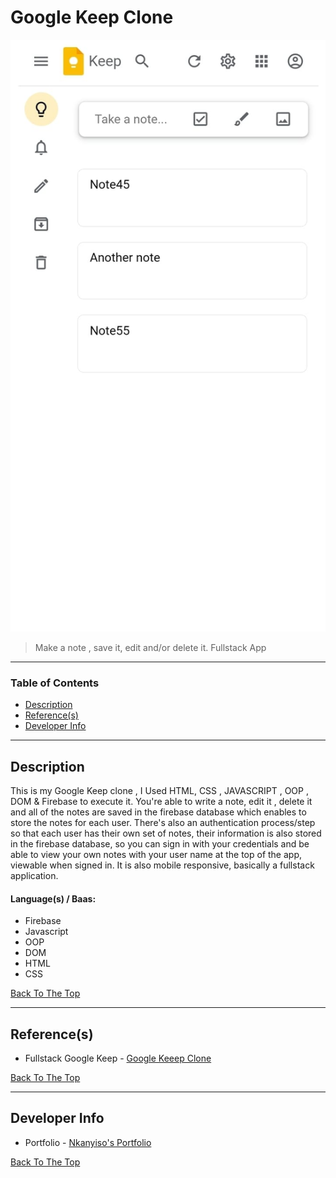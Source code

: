 # Google Keep Clone

![Project Image](./assets/google.keep.png)

> Make a note , save it, edit and/or delete it. Fullstack App

---

### Table of Contents

- [Description](#description)
- [Reference(s)](#references)
- [Developer Info](#developer-info)

---

## Description

This is my Google Keep clone , I Used HTML, CSS , JAVASCRIPT , OOP , DOM & Firebase to execute it. You're able to write a note, edit it , delete it and all of the notes are saved in the firebase database which enables to store the notes for each user. There's also an authentication process/step so that each user has their own set of notes, their information is also stored in the firebase database, so you can sign in with your credentials and be able to view your own notes with your user name at the top of the app, viewable when signed in. It is also mobile responsive, basically a fullstack application.

#### Language(s) / Baas:

- Firebase
- Javascript
- OOP
- DOM
- HTML
- CSS

[Back To The Top](#google-keep-clone)

---

## Reference(s)

- Fullstack Google Keep - [Google Keeep Clone](https://google-keep-firebase-fullstack.netlify.app/)

[Back To The Top](#google-keep-clone)

---

## Developer Info

- Portfolio - [Nkanyiso's Portfolio](https://nkanyiso-portfolio.netlify.app/)

[Back To The Top](#google-keep-clone)
